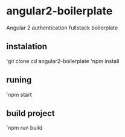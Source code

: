# angular2-boilerplate
Angular 2 authentication fullstack boilerplate

## instalation
'git clone <url>
cd angular2-boilerplate
'npm install

## runing
'npm start

## build project
'npm run build
